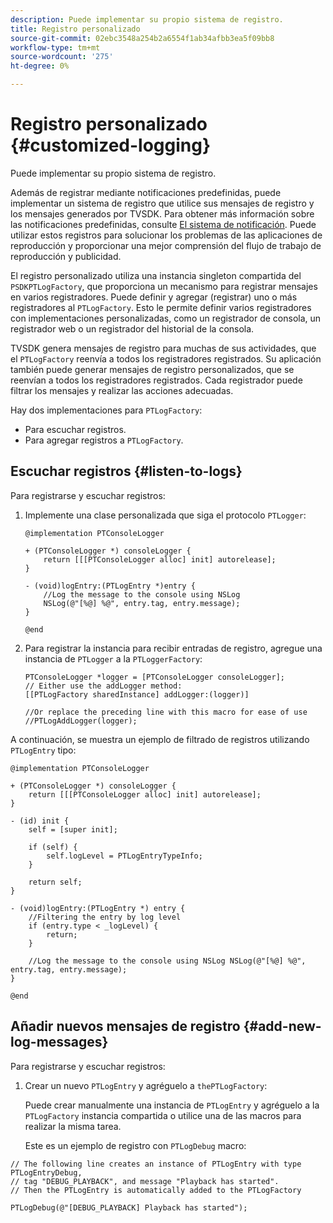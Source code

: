 ```yaml
---
description: Puede implementar su propio sistema de registro.
title: Registro personalizado
source-git-commit: 02ebc3548a254b2a6554f1ab34afbb3ea5f09bb8
workflow-type: tm+mt
source-wordcount: '275'
ht-degree: 0%

---
```


# Registro personalizado {#customized-logging}

Puede implementar su propio sistema de registro.

Además de registrar mediante notificaciones predefinidas, puede implementar un sistema de registro que utilice sus mensajes de registro y los mensajes generados por TVSDK. Para obtener más información sobre las notificaciones predefinidas, consulte [El sistema de notificación](../c-psdk-ios-1.4-notification-system/c-psdk-ios-1.4-notification-system.md). Puede utilizar estos registros para solucionar los problemas de las aplicaciones de reproducción y proporcionar una mejor comprensión del flujo de trabajo de reproducción y publicidad.

El registro personalizado utiliza una instancia singleton compartida del `PSDKPTLogFactory`, que proporciona un mecanismo para registrar mensajes en varios registradores. Puede definir y agregar (registrar) uno o más registradores al `PTLogFactory`. Esto le permite definir varios registradores con implementaciones personalizadas, como un registrador de consola, un registrador web o un registrador del historial de la consola.

TVSDK genera mensajes de registro para muchas de sus actividades, que el `PTLogFactory` reenvía a todos los registradores registrados. Su aplicación también puede generar mensajes de registro personalizados, que se reenvían a todos los registradores registrados. Cada registrador puede filtrar los mensajes y realizar las acciones adecuadas.

Hay dos implementaciones para `PTLogFactory`:

* Para escuchar registros.
* Para agregar registros a `PTLogFactory`.

## Escuchar registros {#listen-to-logs}

Para registrarse y escuchar registros:
1. Implemente una clase personalizada que siga el protocolo `PTLogger`:

   ```
   @implementation PTConsoleLogger 
   
   + (PTConsoleLogger *) consoleLogger { 
       return [[[PTConsoleLogger alloc] init] autorelease]; 
   } 
   
   - (void)logEntry:(PTLogEntry *)entry { 
       //Log the message to the console using NSLog  
       NSLog(@"[%@] %@", entry.tag, entry.message); 
   } 
   
   @end
   ```

1. Para registrar la instancia para recibir entradas de registro, agregue una instancia de `PTLogger` a la `PTLoggerFactory`:

   ```
   PTConsoleLogger *logger = [PTConsoleLogger consoleLogger]; 
   // Either use the addLogger method: 
   [[PTLogFactory sharedInstance] addLogger:(logger)] 
   
   //Or replace the preceding line with this macro for ease of use 
   //PTLogAddLogger(logger); 
   ```

<!--<a id="example_3738B5A8B4C048D28695E62297CF39E3"></a>-->

A continuación, se muestra un ejemplo de filtrado de registros utilizando `PTLogEntry` tipo:

```
@implementation PTConsoleLogger 
 
+ (PTConsoleLogger *) consoleLogger { 
    return [[[PTConsoleLogger alloc] init] autorelease]; 
} 
 
- (id) init { 
    self = [super init]; 
 
    if (self) { 
        self.logLevel = PTLogEntryTypeInfo; 
    } 
 
    return self; 
} 
 
- (void)logEntry:(PTLogEntry *) entry { 
    //Filtering the entry by log level  
    if (entry.type < _logLevel) { 
        return; 
    } 
 
    //Log the message to the console using NSLog NSLog(@"[%@] %@", entry.tag, entry.message); 
} 
 
@end
```

## Añadir nuevos mensajes de registro {#add-new-log-messages}

Para registrarse y escuchar registros:
1. Crear un nuevo `PTLogEntry` y agréguelo a `thePTLogFactory`:

   Puede crear manualmente una instancia de `PTLogEntry` y agréguelo a la `PTLogFactory` instancia compartida o utilice una de las macros para realizar la misma tarea.

   Este es un ejemplo de registro con `PTLogDebug` macro:

<!--<a id="example_F014436E1686468F941F4EBD1A21B18E"></a>-->

```
// The following line creates an instance of PTLogEntry with type PTLogEntryDebug, 
// tag "DEBUG_PLAYBACK", and message "Playback has started". 
// Then the PTLogEntry is automatically added to the PTLogFactory  
 
PTLogDebug(@"[DEBUG_PLAYBACK] Playback has started");
```

